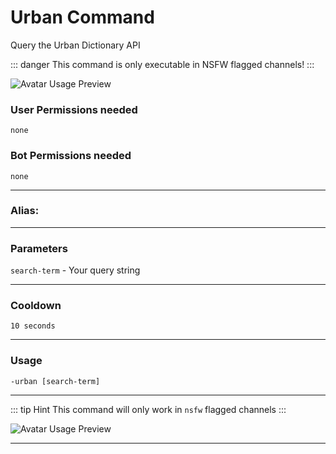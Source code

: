 # Urban Command
Query the Urban Dictionary API

::: danger
This command is only executable in NSFW flagged channels!
:::

![Avatar Usage Preview](https://cdn.discordapp.com/attachments/396964573007052800/546463916780290068/nsfw.gif)

### User Permissions needed
`none`
### Bot Permissions needed
`none`

---
### Alias:
> <Badge text="none" type="error" vertical="middle"/>

---
### Parameters
`search-term` - Your query string

---
### Cooldown
`10 seconds`

---
### Usage
`-urban [search-term]`

---
::: tip Hint
This command will only work in `nsfw` flagged channels
:::

![Avatar Usage Preview](https://cdn.discordapp.com/attachments/469576672128139275/545585251284549682/unknown.png)

---

<CustomLayout/>